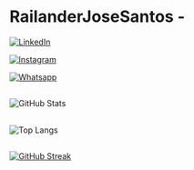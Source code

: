 # RailanderJoseSantos - 
[![LinkedIn](https://img.shields.io/badge/LinkedIn-000?style=for-the-badge&logo=linkedin&logoColor=0E76A8)](https://www.linkedin.com/in/railander-jose-santos/)

[![Instagram](https://img.shields.io/badge/Instagram-000?style=for-the-badge&logo=instagram)](https://www.instagram.com/railandergm/)

[![Whatsapp](https://img.shields.io/badge/Whatsapp-000?style=for-the-badge&logo=whatsapp)](https://api.whatsapp.com/send?phone=5531991335387&text=Olá%20Railander!)

##
![GitHub Stats](https://github-readme-stats.vercel.app/api?username=RailanderJoseSantos&show_icons=true&theme=algolia&bg_color=0D1117&border_color=30A3DC&icon_color=30A3DC&title_color=E94D5F&text_color=00FF00)
##
![Top Langs](https://github-readme-stats-git-masterrstaa-rickstaa.vercel.app/api/top-langs/?username=RailanderJoseSantos&bg_color=000&border_color=30A3DC&title_color=E94D5F&text_color=FFF)

##
[![GitHub Streak](https://streak-stats.demolab.com/?user=RailanderJoseSantos&theme=bear&background=000&border=30A3DC&dates=FFF)](https://git.io/streak-stats)
